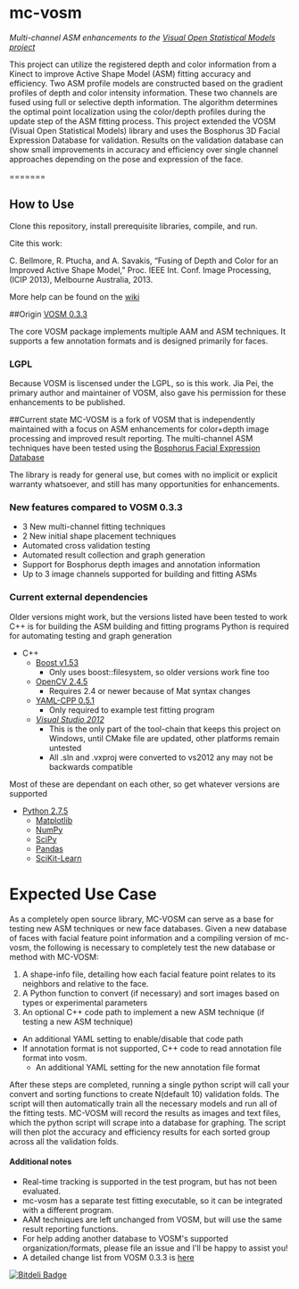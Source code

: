 # mc-vosm
_Multi-channel ASM enhancements to the [Visual Open Statistical Models project](http://www.visionopen.com/)_

This project can utilize the registered depth and color information from a Kinect to improve Active Shape Model (ASM) fitting accuracy and efficiency. Two ASM profile models are constructed based on the gradient profiles of depth and color intensity information. These two channels are fused using full or selective depth information. The algorithm determines the optimal point localization using the color/depth profiles during the update step of the ASM fitting process. This project extended the VOSM (Visual Open Statistical Models) library and uses the Bosphorus 3D Facial Expression Database for validation. Results on the validation database can show small improvements in accuracy and efficiency over single channel approaches depending on the pose and expression of the face.

=======
## How to Use
Clone this repository, install prerequisite libraries, compile, and run.

Cite this work:

C. Bellmore, R. Ptucha, and A. Savakis, “Fusing of Depth and Color for an Improved Active Shape Model,” Proc. IEEE Int. Conf. Image Processing, (ICIP 2013), Melbourne Australia, 2013.


More help can be found on the [wiki](https://github.com/cpb8010/mc-vosm/wiki)

##Origin
[VOSM 0.3.3](http://www.visionopen.com/downloads/open-source-software/VOSM/)

The core VOSM package implements multiple AAM and ASM techniques.
It supports a few annotation formats and is designed primarily for faces.

### LGPL 
Because VOSM is liscensed under the LGPL, so is this work.
Jia Pei, the primary author and maintainer of VOSM, also gave his permission for these enhancements to be published.

##Current state
MC-VOSM is a fork of VOSM that is independently maintained with a focus on ASM enhancements for color+depth image processing and improved result reporting.
The multi-channel ASM techniques have been tested using the [Bosphorus Facial Expression Database](http://bosphorus.ee.boun.edu.tr/default.aspx)

The library is ready for general use, but comes with no implicit or explicit warranty whatsoever, and still has many opportunities for enhancements.

### New features compared to VOSM 0.3.3
* 3 New multi-channel fitting techniques
* 2 New initial shape placement techniques
* Automated cross validation testing
* Automated result collection and graph generation
* Support for Bosphorus depth images and annotation information
* Up to 3 image channels supported for building and fitting ASMs


### Current external dependencies
Older versions might work, but the versions listed have been tested to work
C++ is for building the ASM building and fitting programs
Python is required for automating testing and graph generation

* C++
  * [Boost v1.53](http://www.boost.org/)
      * Only uses boost::filesystem, so older versions work fine too
  * [OpenCV 2.4.5](http://opencv.org/)
      * Requires 2.4 or newer because of Mat syntax changes
  * [YAML-CPP 0.5.1](http://code.google.com/p/yaml-cpp/)
      * Only required to example test fitting program
  * [*Visual Studio 2012*](http://www.microsoft.com/visualstudio/eng/downloads#d-2012-express)
      * This is the only part of the tool-chain that keeps this project on Windows, until CMake file are updated, other platforms remain untested
      * All .sln and .vxproj were converted to vs2012 any may not be backwards compatible
      
Most of these are dependant on each other, so get whatever versions are supported
* [Python 2.7.5](http://www.python.org/download/)
  * [Matplotlib](http://matplotlib.org/downloads.html)
  * [NumPy](http://www.numpy.org/)
  * [SciPy](http://www.scipy.org/)
  * [Pandas](http://pandas.pydata.org/)
  * [SciKit-Learn](http://scikit-learn.org/stable/install.html)
  
# Expected Use Case
As a completely open source library, MC-VOSM can serve as a base for testing new ASM techniques or new face databases.
Given a new database of faces with facial feature point information and a compiling version of mc-vosm, the following is necessary to completely test the new database or method with MC-VOSM:

1. A shape-info file, detailing how each facial feature point relates to its neighbors and relative to the face.
2. A Python function to convert (if necessary) and sort images based on types or experimental parameters
3. An optional C++ code path to implement a new ASM technique (if testing a new ASM technique)
  * An additional YAML setting to enable/disable that code path
* If annotation format is not supported, C++ code to read annotation file format into vosm.
  * An additional YAML setting for the new annotation file format

After these steps are completed, running a single python script will call your convert and sorting functions to create N(default 10) validation folds.
The script will then automatically train all the necessary models and run all of the fitting tests.
MC-VOSM will record the results as images and text files, which the python script will scrape into a database for graphing.
The script will then plot the accuracy and efficiency results for each sorted group across all the validation folds.

#### Additional notes
* Real-time tracking is supported in the test program, but has not been evaluated.
* mc-vosm has a separate test fitting executable, so it can be integrated with a different program.
* AAM techniques are left unchanged from VOSM, but will use the same result reporting functions.
* For help adding another database to VOSM's supported organization/formats, please file an issue and I'll be happy to assist you!
* A detailed change list from VOSM 0.3.3 is [here](VOSM_changelist.txt)


[![Bitdeli Badge](https://d2weczhvl823v0.cloudfront.net/cpb8010/mc-vosm/trend.png)](https://bitdeli.com/free "Bitdeli Badge")

